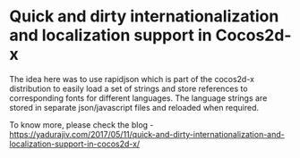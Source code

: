 # Quick and dirty internationalization and localization support in Cocos2d-x

The idea here was to use rapidjson which is part of the cocos2d-x distribution to easily load a set of strings and store references to corresponding fonts for different languages. The language strings are stored in separate json/javascript files and reloaded when required.

To know more, please check the blog - https://yadurajiv.com/2017/05/11/quick-and-dirty-internationalization-and-localization-support-in-cocos2d-x/

